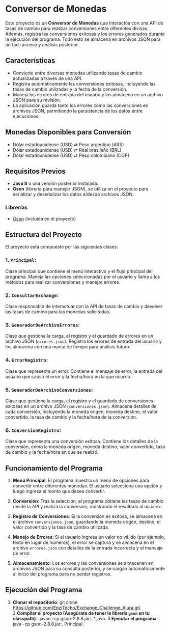 # Conversor de Monedas

Este proyecto es un **Conversor de Monedas** que interactúa con una API de tasas de cambio para realizar conversiones entre diferentes divisas. Además, registra las conversiones exitosas y los errores generados durante la ejecución del programa. Todo esto se almacena en archivos JSON para un fácil acceso y análisis posterior.

## Características

- Convierte entre diversas monedas utilizando tasas de cambio actualizadas a través de una API.
- Registra automáticamente las conversiones exitosas, incluyendo las tasas de cambio utilizadas y la fecha de la conversión.
- Maneja los errores de entrada del usuario y los almacena en un archivo JSON para su revisión.
- La aplicación guarda tanto los errores como las conversiones en archivos JSON, permitiendo la persistencia de los datos entre ejecuciones.

## Monedas Disponibles para Conversión

- Dólar estadounidense (USD) ⇄ Peso argentino (ARS)
- Dólar estadounidense (USD) ⇄ Real brasileño (BRL)
- Dólar estadounidense (USD) ⇄ Peso colombiano (COP)

## Requisitos Previos

- **Java 8** o una versión posterior instalada.
- **Gson** (librería para manejar JSON), se utiliza en el proyecto para serializar y deserializar los datos a/desde archivos JSON.

### Librerías

- [Gson](https://github.com/google/gson) (incluida en el proyecto)

## Estructura del Proyecto

El proyecto está compuesto por las siguientes clases:

### 1. **`Principal`**: 
Clase principal que contiene el menú interactivo y el flujo principal del programa. Maneja las opciones seleccionadas por el usuario y llama a los métodos para realizar conversiones y manejar errores.

### 2. **`ConsultarExchange`**:
Clase responsable de interactuar con la API de tasas de cambio y devolver las tasas de cambio para las monedas solicitadas.

### 3. **`GeneradorDeArchivoErrores`**:
Clase que gestiona la carga, el registro y el guardado de errores en un archivo JSON (`errores.json`). Registra los errores de entrada del usuario y los almacena con una marca de tiempo para análisis futuro.

### 4. **`ErrorRegistro`**:
Clase que representa un error. Contiene el mensaje de error, la entrada del usuario que causó el error y la fecha/hora en la que ocurrió.

### 5. **`GeneradorDeArchivoConversiones`**:
Clase que gestiona la carga, el registro y el guardado de conversiones exitosas en un archivo JSON (`conversiones.json`). Almacena detalles de cada conversión, incluyendo la moneda origen, moneda destino, el valor convertido, la tasa de cambio y la fecha/hora de la conversión.

### 6. **`ConversionRegistro`**:
Clase que representa una conversión exitosa. Contiene los detalles de la conversión, como la moneda origen, moneda destino, valor convertido, tasa de cambio y la fecha/hora en que se realizó.

## Funcionamiento del Programa

1. **Menú Principal**: El programa muestra un menú de opciones para convertir entre diferentes monedas. El usuario selecciona una opción y luego ingresa el monto que desea convertir.
   
2. **Conversión**: Tras la selección, el programa obtiene las tasas de cambio desde la API y realiza la conversión, mostrando el resultado al usuario.

3. **Registro de Conversiones**: Si la conversión es exitosa, se almacena en el archivo `conversiones.json`, guardando la moneda origen, destino, el valor convertido y la tasa de cambio utilizada.

4. **Manejo de Errores**: Si el usuario ingresa un valor no válido (por ejemplo, texto en lugar de números), el error se captura y se almacena en el archivo `errores.json` con detalles de la entrada incorrecta y el mensaje de error.

5. **Almacenamiento**: Los errores y las conversiones se almacenan en archivos JSON para su consulta posterior, y se cargan automáticamente al inicio del programa para no perder registros.


## Ejecución del Programa

1. **Clonar el repositorio**:
   git clone https://github.com/EpziTecho/Exchange_Challenge_Alura.git.
2.**Compilar el proyecto (Asegúrate de tener la librería `gson` en tu classpath)**:.
javac -cp gson-2.8.8.jar:. *.java.
3.**Ejecutar el programa**:.
   java -cp gson-2.8.8.jar:. Principal.



   

